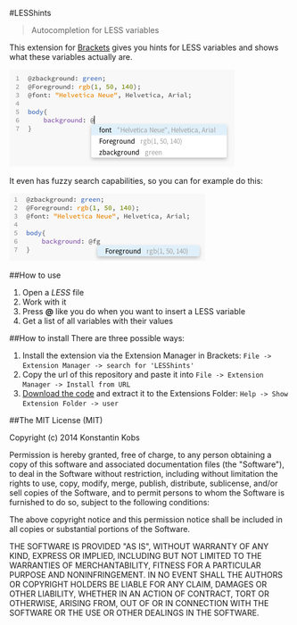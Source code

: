 #LESShints
> Autocompletion for LESS variables

This extension for [Brackets](http://brackets.io) gives you hints for LESS variables and shows what these variables actually are.

![screenshot](screenshots/screenshot1.png)

It even has fuzzy search capabilities, so you can for example do this:

![screenshot](screenshots/screenshot2.png)

##How to use

1. Open a *LESS* file
2. Work with it
3. Press **@** like you do when you want to insert a LESS variable
4. Get a list of all variables with their values

##How to install
There are three possible ways:

1. Install the extension via the Extension Manager in Brackets: ```File -> Extension Manager -> search for 'LESShints'```
2. Copy the url of this repository and paste it into ```File -> Extension Manager -> Install from URL```
3. [Download the code](https://github.com/konstantinkobs/brackets-LESShints/archive/master.zip) and extract it to the Extensions Folder: ```Help -> Show Extension Folder -> user```

##The MIT License (MIT)

Copyright (c) 2014 Konstantin Kobs

Permission is hereby granted, free of charge, to any person obtaining a copy
of this software and associated documentation files (the "Software"), to deal
in the Software without restriction, including without limitation the rights
to use, copy, modify, merge, publish, distribute, sublicense, and/or sell
copies of the Software, and to permit persons to whom the Software is
furnished to do so, subject to the following conditions:

The above copyright notice and this permission notice shall be included in
all copies or substantial portions of the Software.

THE SOFTWARE IS PROVIDED "AS IS", WITHOUT WARRANTY OF ANY KIND, EXPRESS OR
IMPLIED, INCLUDING BUT NOT LIMITED TO THE WARRANTIES OF MERCHANTABILITY,
FITNESS FOR A PARTICULAR PURPOSE AND NONINFRINGEMENT. IN NO EVENT SHALL THE
AUTHORS OR COPYRIGHT HOLDERS BE LIABLE FOR ANY CLAIM, DAMAGES OR OTHER
LIABILITY, WHETHER IN AN ACTION OF CONTRACT, TORT OR OTHERWISE, ARISING FROM,
OUT OF OR IN CONNECTION WITH THE SOFTWARE OR THE USE OR OTHER DEALINGS IN
THE SOFTWARE.